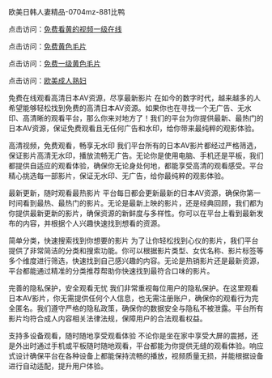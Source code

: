 

欧美日韩人妻精品-0704mz-881比鸭


点击访问：<a href="https://fdhf-454.pages.dev/">免费看黄的视频一级在线</a>

点击访问：<a href="https://gsd-agv.pages.dev/">免费黄色毛片</a>

点击访问：<a href="https://bered.pages.dev/">免费一级黄色毛片</a>

点击访问：<a href="https://gfd-5xg.pages.dev/">欧美成人熟妇</a>



免费在线观看高清日本AV资源，尽享最新影片
在如今的数字时代，越来越多的人希望能够轻松找到免费的高清日本AV资源。如果你也在寻找一个无广告、无水印、高清晰的观看平台，那么你来对地方了！我们的平台为你提供最新、最热门的日本AV资源，保证免费观看且无任何广告和水印，给你带来最纯粹的观影体验。

高清视频，免费观看，畅享无水印
我们平台所有的日本AV影片都经过严格筛选，保证影片高清无水印，播放流畅无广告。无论你是使用电脑、手机还是平板，我们都提供自适应的观看体验，确保你无论身处何地，都能享受高清的观看感受。平台精心挑选每一部影片，保证无水印、无广告，给你最纯粹的观影体验。

最新更新，随时观看最热影片
平台每日都会更新最新的日本AV资源，确保你第一时间看到最热、最热门的影片。无论是最新上映的影片，还是经典回顾，我们都为你提供最新更新的影片，确保资源的新鲜度与多样性。你可以在平台上看到最新发布的内容，并根据个人兴趣快速找到想看的资源。

简单分类，快速搜索找到你想要的影片
为了让你轻松找到心仪的影片，我们平台提供了非常简洁的分类和搜索功能。你可以根据影片类型、女优名称、影片标签等多个维度进行筛选，快速找到自己感兴趣的内容。无论是热销影片还是最新资源，平台都能通过精准的分类推荐帮助你快速找到最符合口味的影片。

完善的隐私保护，安全观看无忧
我们非常重视每位用户的隐私保护。在这里观看日本AV影片，你无需提供任何个人信息，也无需注册账户，确保你的观看行为完全匿名。我们遵守严格的隐私政策，确保你的数据安全与隐私不被泄露。平台所有影片均符合成人内容相关法律法规，保障用户的合法观看权益。

支持多设备观看，随时随地享受观看体验
不论你是坐在家中享受大屏的震撼，还是外出时通过手机或平板随时随地观看，平台都能为你提供无缝的观看体验。响应式设计确保平台在各种设备上都能保持流畅的播放，视频质量无损，并能根据设备进行自动适配，提升用户体验。







<span style="display:none;">[Canonical link]( https://github.com/ham20250704/ham10 ）</span>
